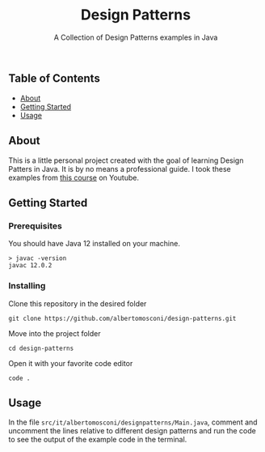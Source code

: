 <h1 align="center">Design Patterns</h1>
<p align="center"> A Collection of Design Patterns examples in Java</p>
<br> 

## Table of Contents
- [About](#About "About")
- [Getting Started](#Getting-Started "Getting Started")
- [Usage](#Usage "Usage")

## About
This is a little personal project created with the goal of learning Design Patters in Java. It is by no means a professional guide.
I took these examples from [this course](https://www.youtube.com/playlist?list=PLrhzvIcii6GNjpARdnO4ueTUAVR9eMBpc "this course") on Youtube.

## Getting Started 

### Prerequisites
You should have Java 12 installed on your machine.

```
> javac -version
javac 12.0.2
```

### Installing
Clone this repository in the desired folder

```
git clone https://github.com/albertomosconi/design-patterns.git
```

Move into the project folder

```
cd design-patterns
```

Open it with your favorite code editor

```
code .
```

## Usage 
In the file `src/it/albertomosconi/designpatterns/Main.java`, comment and uncomment the lines relative to different 
design patterns and run the code to see the output of the example code in the terminal.
